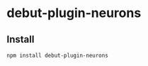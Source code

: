 # debut-plugin-neurons

[//]: # ([![CI]&#40;https://img.shields.io/github/workflow/status/voqse/debut-plugin-extra-candles/CI&#41;]&#40;https://github.com/voqse/debut-plugin-extra-candles/actions/workflows/ci.yml&#41;)

[//]: # ([![npm]&#40;https://img.shields.io/npm/v/debut-plugin-extra-candles&#41;]&#40;https://www.npmjs.com/package/debut-plugin-extra-candles&#41;)

## Install
```shell
npm install debut-plugin-neurons
```

